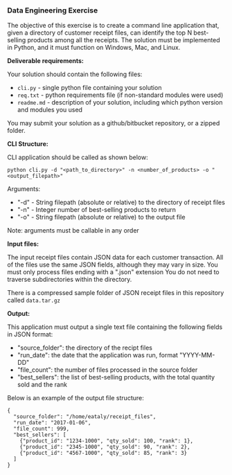 ### Data Engineering Exercise

The objective of this exercise is to create a command line application that, given a directory of customer receipt files, can identify the top N best-selling products among all the receipts.  The solution must be implemented in Python, and it must function on Windows, Mac, and Linux.

**Deliverable requirements:**

Your solution should contain the following files:

* `cli.py` - single python file containing your solution
* `req.txt` - python requirements file (if non-standard modules were used)
* `readme.md` - description of your solution, including which python version and modules you used

You may submit your solution as a github/bitbucket repository, or a zipped folder.

**CLI Structure:**

CLI application should be called as shown below:

`python cli.py -d "<path_to_directory>" -n <number_of_products> -o "<output_filepath>"`

Arguments:

* "-d" - String filepath (absolute or relative) to the directory of receipt files
* "-n" - Integer number of best-selling products to return
* "-o" - String filepath (absolute or relative) to the output file

Note: arguments must be callable in any order

**Input files:**

The input receipt files contain JSON data for each customer transaction.  All of the files use the same JSON fields, although they may vary in size.  You must only process files ending with a ".json" extension  You do not need to traverse subdirectories within the directory.

There is a compressed sample folder of JSON receipt files in this repository called `data.tar.gz`

**Output:**

This application must output a single text file containing the following fields in JSON format:

* "source_folder": the directory of the recipt files
* "run_date": the date that the application was run, format "YYYY-MM-DD"
* "file_count": the number of files processed in the source folder
* "best_sellers": the list of best-selling products, with the total quantity sold and the rank

Below is an example of the output file structure:

```
{
  "source_folder": "/home/eataly/receipt_files",
  "run_date": "2017-01-06",
  "file_count": 999,
  "best_sellers": [
    {"product_id": "1234-1000", "qty_sold": 100, "rank": 1},
    {"product_id": "2345-1000", "qty_sold": 90, "rank": 2},
    {"product_id": "4567-1000", "qty_sold": 85, "rank": 3}
  ]
}
```
